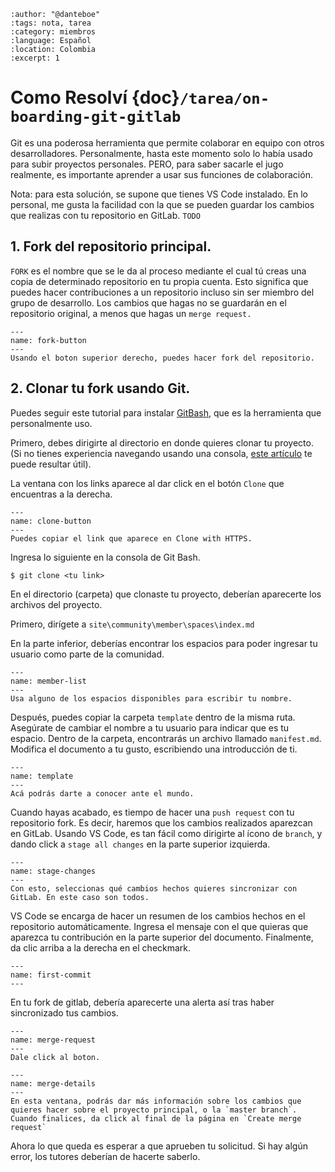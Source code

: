 
```{post} 2023-07-18
:author: "@danteboe"
:tags: nota, tarea
:category: miembros
:language: Español
:location: Colombia
:excerpt: 1
```

# Como Resolví {doc}`/tarea/on-boarding-git-gitlab`

Git es una poderosa herramienta que permite colaborar en equipo con otros desarrolladores. Personalmente, hasta este momento solo lo había usado para subir proyectos personales. PERO, para saber sacarle el jugo realmente, es importante aprender a usar sus funciones de colaboración.

Nota: para esta solución, se supone que tienes VS Code instalado. En lo personal, me gusta la facilidad con la que se pueden guardar los cambios que realizas con tu repositorio en GitLab.
`TODO`

## 1. Fork del repositorio principal.

`FORK` es el nombre que se le da al proceso mediante el cual tú creas una copia de determinado repositorio en tu propia cuenta. Esto significa que puedes hacer contribuciones a un repositorio incluso sin ser miembro del grupo de desarrollo. Los cambios que hagas no se guardarán en el repositorio original, a menos que hagas un `merge request.`

```{figure} danteboe.md-data/fork.png
---
name: fork-button
---
Usando el boton superior derecho, puedes hacer fork del repositorio.
```

## 2. Clonar tu fork usando Git.
Puedes seguir este tutorial para instalar [GitBash](https://www.educative.io/answers/how-to-install-git-bash-in-windows), que es la herramienta que personalmente uso.

Primero, debes dirigirte al directorio en donde quieres clonar tu proyecto. (Si no tienes experiencia navegando usando una consola, [este artículo](https://www.computerhope.com/issues/ch000795.htm) te puede resultar útil).

La ventana con los links aparece al dar click en el botón `Clone` que encuentras a la derecha.

```{figure} danteboe.md-data/clone.png
---
name: clone-button
---
Puedes copiar el link que aparece en Clone with HTTPS.
```
Ingresa lo siguiente en la consola de Git Bash.

```console
$ git clone <tu link>
```

En el directorio (carpeta) que clonaste tu proyecto, deberían aparecerte los archivos del proyecto. 

Primero, dirígete a `site\community\member\spaces\index.md`

En la parte inferior, deberías encontrar los espacios para poder ingresar tu usuario como parte de la comunidad. 

```{figure} danteboe.md-data/members.png
---
name: member-list
---
Usa alguno de los espacios disponibles para escribir tu nombre.
```
Después, puedes copiar la carpeta `template` dentro de la misma ruta. Asegúrate de cambiar el nombre a tu usuario para indicar que es tu espacio. Dentro de la carpeta, encontrarás un archivo llamado `manifest.md`. Modifica el documento a tu gusto, escribiendo una introducción de ti.

```{figure} danteboe.md-data/template.png
---
name: template
---
Acá podrás darte a conocer ante el mundo.
```
Cuando hayas acabado, es tiempo de hacer una `push request` con tu repositorio fork. Es decir, haremos que los cambios realizados aparezcan en GitLab.
Usando VS Code, es tan fácil como dirigirte al ícono de `branch`, y dando click a `stage all changes` en la parte superior izquierda.

```{figure} danteboe.md-data/stage_changes.png
---
name: stage-changes
---
Con esto, seleccionas qué cambios hechos quieres sincronizar con GitLab. En este caso son todos.
```
VS Code se encarga de hacer un resumen de los cambios hechos en el repositorio automáticamente. Ingresa el mensaje con el que quieras que aparezca tu contribución en la parte superior del documento. Finalmente, da clic arriba a la derecha en el checkmark.

```{figure} danteboe.md-data/first_commit.png
---
name: first-commit
---
```
En tu fork de gitlab, debería aparecerte una alerta así tras haber sincronizado tus cambios.
```{figure} danteboe.md-data/merge_request.png
---
name: merge-request
---
Dale click al boton.
```

```{figure} danteboe.md-data/merge_details.png
---
name: merge-details
---
En esta ventana, podrás dar más información sobre los cambios que quieres hacer sobre el proyecto principal, o la `master branch`. Cuando finalices, da click al final de la página en `Create merge request`
```
Ahora lo que queda es esperar a que aprueben tu solicitud. Si hay algún error, los tutores deberían de hacerte saberlo.